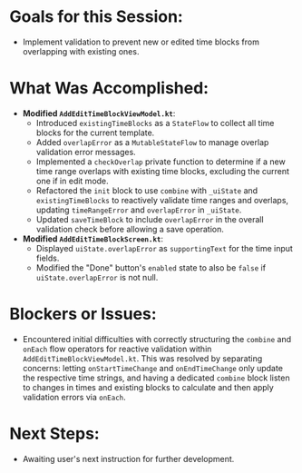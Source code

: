 # Goals for this Session:
- Implement validation to prevent new or edited time blocks from overlapping with existing ones.

# What Was Accomplished:
- **Modified `AddEditTimeBlockViewModel.kt`**:
    - Introduced `existingTimeBlocks` as a `StateFlow` to collect all time blocks for the current template.
    - Added `overlapError` as a `MutableStateFlow` to manage overlap validation error messages.
    - Implemented a `checkOverlap` private function to determine if a new time range overlaps with existing time blocks, excluding the current one if in edit mode.
    - Refactored the `init` block to use `combine` with `_uiState` and `existingTimeBlocks` to reactively validate time ranges and overlaps, updating `timeRangeError` and `overlapError` in `_uiState`.
    - Updated `saveTimeBlock` to include `overlapError` in the overall validation check before allowing a save operation.
- **Modified `AddEditTimeBlockScreen.kt`**:
    - Displayed `uiState.overlapError` as `supportingText` for the time input fields.
    - Modified the "Done" button's `enabled` state to also be `false` if `uiState.overlapError` is not null.

# Blockers or Issues:
- Encountered initial difficulties with correctly structuring the `combine` and `onEach` flow operators for reactive validation within `AddEditTimeBlockViewModel.kt`. This was resolved by separating concerns: letting `onStartTimeChange` and `onEndTimeChange` only update the respective time strings, and having a dedicated `combine` block listen to changes in times and existing blocks to calculate and then apply validation errors via `onEach`.

# Next Steps:
- Awaiting user's next instruction for further development.